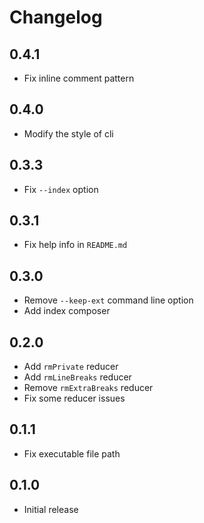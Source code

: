 # Changelog

## 0.4.1

- Fix inline comment pattern

## 0.4.0

- Modify the style of cli

## 0.3.3

- Fix `--index` option

## 0.3.1

- Fix help info in `README.md`

## 0.3.0

- Remove `--keep-ext` command line option
- Add index composer

## 0.2.0

- Add `rmPrivate` reducer
- Add `rmLineBreaks` reducer
- Remove `rmExtraBreaks` reducer
- Fix some reducer issues

## 0.1.1

- Fix executable file path

## 0.1.0

- Initial release
